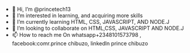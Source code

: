 - 👋 Hi, I’m @princetech13
- 👀 I’m interested in learning, and acquiring more skills
- 🌱 I’m currently learning HTML, CSS, JAVASCRIPT, AND NODE.J
- 💞️ I’m looking to collaborate on HTML,CSS, JAVASCRIPT AND NODE.J
- 📫 How to reach me On whatsapp+2348101573798 , facebook:comr.prince chibuzo, linkedln prince chibuzo


<!---
princetech13/princetech13 is a ✨ special ✨ repository because its `README.md` (this file) appears on your GitHub profile.
You can click the Preview link to take a look at your changes.
--->
